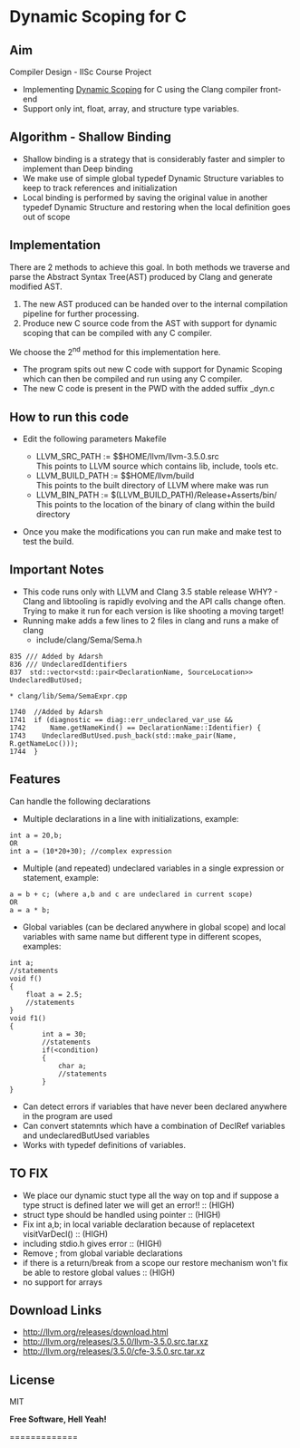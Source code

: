 Dynamic Scoping for C
=============

Aim
----

Compiler Design - IISc Course Project
- Implementing [Dynamic Scoping] for C using the Clang compiler front-end
- Support only int, float, array, and structure type variables. 

[Dynamic Scoping]: http://en.wikipedia.org/wiki/Scope_%28computer_science%29#Dynamic_scoping

Algorithm - Shallow Binding
----

- Shallow binding is a strategy that is considerably faster and simpler to implement than Deep binding
- We make use of simple global typedef Dynamic Structure variables to keep to track references and initialization
- Local binding is performed by saving the original value in another typedef Dynamic Structure and restoring when the local definition goes out of scope

Implementation
----
There are 2 methods to achieve this goal. In both methods we traverse and parse the Abstract Syntax Tree(AST) produced by Clang and generate modified AST. 
1. The new AST produced can be handed over to the internal compilation pipeline for further processing.
2. Produce new C source code from the AST with support for dynamic scoping that can be compiled with any C compiler.

We choose the 2<sup>nd</sup> method for this implementation here. 
- The program spits out new C code with support for Dynamic Scoping which can then be compiled and run using any C compiler. 
- The new C code is present in the PWD with the added suffix _dyn.c

How to run this code
----
- Edit the following parameters Makefile
    *  LLVM_SRC_PATH := $$HOME/llvm/llvm-3.5.0.src  <br /> This points to LLVM source which contains lib, include, tools etc.
    *  LLVM_BUILD_PATH := $$HOME/llvm/build <br/> This points to the built directory of LLVM where make was run
    *  LLVM_BIN_PATH := $(LLVM_BUILD_PATH)/Release+Asserts/bin/  <br/> This points to the location of the binary of clang within the build directory

- Once you make the modifications you can run make and make test to test the build.

Important Notes
----
- This code runs only with LLVM and Clang 3.5 stable release
WHY? - Clang and libtooling is rapidly evolving and the API calls change often. Trying to make it run for each version is like shooting a moving target!
- Running make adds a few lines to 2 files in clang and runs a make of clang
    * include/clang/Sema/Sema.h
```
835	/// Added by Adarsh
836	/// UndeclaredIdentifiers 
837  std::vector<std::pair<DeclarationName, SourceLocation>> UndeclaredButUsed;
```
    * clang/lib/Sema/SemaExpr.cpp
```
1740  //Added by Adarsh
1741  if (diagnostic == diag::err_undeclared_var_use && 
1742	  Name.getNameKind() == DeclarationName::Identifier) {
1743	UndeclaredButUsed.push_back(std::make_pair(Name, R.getNameLoc()));
1744  }
```

Features
----
Can handle the following declarations
- Multiple declarations in a line with initializations, example:
```
int a = 20,b;
OR
int a = (10*20+30); //complex expression
```
- Multiple (and repeated) undeclared variables in a single expression or statement, example:
```
a = b + c; (where a,b and c are undeclared in current scope)
OR
a = a * b; 
````
- Global variables (can be declared anywhere in global scope) and local variables with same name but different type in different scopes, examples:
```
int a;
//statements
void f()
{
    float a = 2.5;
    //statements
}
void f1()
{
		int a = 30;
		//statements
		if(<condition)
		{
			char a;
			//statements
		}
}
``` 
- Can detect errors if variables that have never been declared anywhere in the program are used
- Can convert statemnts which have a combination of DeclRef variables and undeclaredButUsed variables
- Works with typedef definitions of variables.

TO FIX
----
- We place our dynamic stuct type all the way on top and if suppose a type struct is defined later we will get an error!! :: (HIGH)
- struct type should be handled using pointer :: (HIGH)
- Fix int a,b; in local variable declaration because of replacetext visitVarDecl() :: (HIGH)
- including stdio.h gives error :: (HIGH)
- Remove ; from global variable declarations
- if there is a return/break from a scope our restore mechanism won't fix be able to restore global values :: (HIGH)
- no support for arrays	

Download Links
----
- http://llvm.org/releases/download.html
- http://llvm.org/releases/3.5.0/llvm-3.5.0.src.tar.xz
- http://llvm.org/releases/3.5.0/cfe-3.5.0.src.tar.xz

License
----

MIT

**Free Software, Hell Yeah!**


=============

